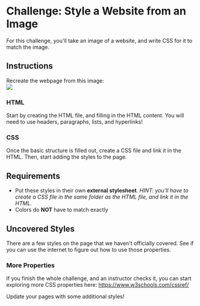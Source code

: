 # Challenge: Style a Website from an Image
For this challenge, you'll take an image of a website, and write CSS for it to match the image.

## Instructions
Recreate the webpage from this image:  
![](https://i.imgur.com/He1y4cV.png)

### HTML
Start by creating the HTML file, and filling in the HTML content. You will need to use headers, paragraphs, lists, and hyperlinks!

### CSS
Once the basic structure is filled out, create a CSS file and link it in the HTML. Then, start adding the styles to the page.

## Requirements
- Put these styles in their own **external stylesheet**. _HINT: you'll have to create a CSS file in the same folder as the HTML file, and _link_ it in the HTML._
- Colors do **NOT** have to match exactly

## Uncovered Styles
There are a few styles on the page that we haven't officially covered. See if you can use the internet to figure out how to use those properties.

### More Properties
If you finish the whole challenge, and an instructor checks it, you can start exploring more CSS properties here: https://www.w3schools.com/cssref/

Update your pages with some additional styles!